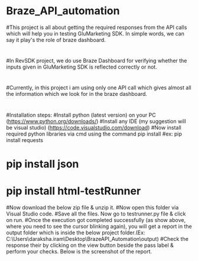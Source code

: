 # Braze_API_automation
#This project is all about getting the required responses from the API calls which will help you in testing GluMarketing SDK. In simple words, we can say it play's the role of braze dashboard.  
#
#In RevSDK project, we do use Braze Dashboard for verifying whether the inputs given in GluMarketing SDK is reflected correctly or not.  
#
#Currently, in this project i am using only one API call which gives almost all the information which we look for in the braze dashboard. 
#
#Installation steps: 
#Install python (latest version) on your PC (https://www.python.org/downloads/)
#Install any IDE (my suggestion will be visual studio) (https://code.visualstudio.com/download)
#Now install required python libraries via cmd using the command pip install <required library name>
#ex: pip install requests
#      pip install json
#      pip install html-testRunner
#Now download the below zip file & unzip it.
#Now open this folder via Visual Studio code. 
#Save all the files. Now go to testrunner.py file & click on run.
#Once the execution got completed successfully (as show above, where you need to see the cursor blinking again), you will get a report in the output folder which is inside the below project folder.(Ex: C:\Users\daraksha.iram\Desktop\BrazeAPI_Automation\output)
#Check the response their by clicking on the view button beside the pass label & perform your checks. Below is the screenshot of the report.
